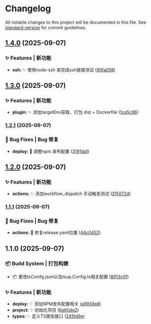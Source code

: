 # Changelog

All notable changes to this project will be documented in this file. See [standard-version](https://github.com/conventional-changelog/standard-version) for commit guidelines.

## [1.4.0](https://github.com/yxb123456cy/vite-plugin-docker-deploy/compare/v1.3.0...v1.4.0) (2025-09-07)


### ✨ Features | 新功能

* **ssh:** :sparkles: 使用node-ssh 来完成ssh链接测试 ([90fa058](https://github.com/yxb123456cy/vite-plugin-docker-deploy/commit/90fa05895f102174a497b1494daa09667308c464))

## [1.3.0](https://github.com/yxb123456cy/vite-plugin-docker-deploy/compare/v1.2.1...v1.3.0) (2025-09-07)


### ✨ Features | 新功能

* **plugin:** :sparkles: 添加targetEnv获取、打包 dist + Dockerfile ([1ce5c96](https://github.com/yxb123456cy/vite-plugin-docker-deploy/commit/1ce5c96bb287aca828d87baaeb3719455c2bfe8a))

### [1.2.1](https://github.com/yxb123456cy/vite-plugin-docker-deploy/compare/v1.2.0...v1.2.1) (2025-09-07)


### 🐛 Bug Fixes | Bug 修复

* **deploy:** :bug: 调整npm 发布配置 ([3191da1](https://github.com/yxb123456cy/vite-plugin-docker-deploy/commit/3191da1bbfa7b55609f7a6809595c70f4401f629))

## [1.2.0](https://github.com/yxb123456cy/vite-plugin-docker-deploy/compare/v1.1.1...v1.2.0) (2025-09-07)


### ✨ Features | 新功能

* **actions:** :sparkles: 添加workflow_dispatch 手动触发测试 ([315072d](https://github.com/yxb123456cy/vite-plugin-docker-deploy/commit/315072d6ef8ab491be0ef447b6d1a726a835ba41))

### [1.1.1](https://github.com/yxb123456cy/vite-plugin-docker-deploy/compare/v1.1.0...v1.1.1) (2025-09-07)


### 🐛 Bug Fixes | Bug 修复

* **actions:** :bug: 修复release.yaml位置 ([44c0452](https://github.com/yxb123456cy/vite-plugin-docker-deploy/commit/44c04522e8d9b0f9edf87f823329550516eed635))

## 1.1.0 (2025-09-07)


### 📦‍ Build System | 打包构建

* :package: 更改tsConifg.json以及tsup.Config.ts相关配置 ([8913c0f](https://github.com/yxb123456cy/vite-plugin-docker-deploy/commit/8913c0f9ea70508f29708341b692aaa4058c2de1))


### ✨ Features | 新功能

* **deploy:** :sparkles: 添加NPM发布配置相关 ([a9939e8](https://github.com/yxb123456cy/vite-plugin-docker-deploy/commit/a9939e86d67ed9857eb868c89a9088a60c125ba7))
* **project:** :sparkles: 初始化项目 ([6e60de2](https://github.com/yxb123456cy/vite-plugin-docker-deploy/commit/6e60de28671d940520f3489de1b5ca00bb7bc621))
* **types:** :sparkles: 定义TS类型接口 ([245fd9e](https://github.com/yxb123456cy/vite-plugin-docker-deploy/commit/245fd9ef3a8452c30bf99c74c23b6c923eaf021c))
